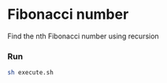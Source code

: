 # Fibonacci number

Find the nth Fibonacci number using recursion

### Run

```bash
sh execute.sh
```
